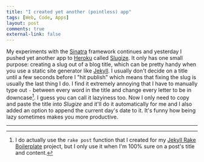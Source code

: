```yaml
---
title: "I created yet another (pointless) app" 
tags: [Web, Code, Apps]
layout: post
comments: true
external-link: false
---
```


My experiments with the [Sinatra](http://www.sinatrarb.com/ "Sinatra") framework continues and yesterday I pushed yet another app to [Heroku](http://www.heroku.com/ "Heroku") called [Slugize](http://slugize.ellengummesson.com/ "Slugize"). It only has one small purpose: creating a slug out of a blog title, which can be pretty handy when you use a static site generator like [Jekyll](http://jekyllrb.com/ "Jekyll"). I usually don't decide on a title until a few seconds before I "hit publish" which means that fixing the slug is usually the last thing I do. I find it extremely annoying that I have to manually type out `-` between every word in the title and change every letter to be in downcase[^20130115-1]. I guess you can call it lazyiness too. Now I only need to copy and paste the title into *Slugize* and it'll do it automatically for me and I also added an option to append the current day's date to it. It's funny how being lazy sometimes makes you more productive.

***

[^20130115-1]: I do actually use the `rake post` function that I created for my [Jekyll Rake Boilerplate](https://github.com/gummesson/jekyll-rake-boilerplate "Jekyll Rake Boilerplate") project, but I only use it when I'm 100% sure on a post's title and content.

